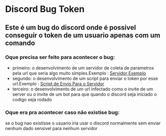 # Discord Bug Token
 ## Este é um bug do discord onde é possivel conseguir o token de um usuario apenas com um comando

 ### Oque precisa ser feito para acontecer o bug:

 - primeiro: o desenvolvimento de um servidor de coleta de parametros pela url que seria algo muito simples.Exemplo : [Servidor Exemplo](https://)
 - segundo: o desenvolvimento de um script para enviar o token por esse url.Exemplo :
[Script de Envio Para o Servidor](https://google.com)
 - terceiro: o desenvolvimento de um url infectado como o invite de um server ou o invite de um bot para que quando o discord seja  iniciado o codigo seja rodado
 
 ### Oque era pra acontecer caso não existise bug:

 se o bug nao existisse o usuario iria usar o discord normalmente sem enviar nenhum dado sensivel para nenhum servidor
